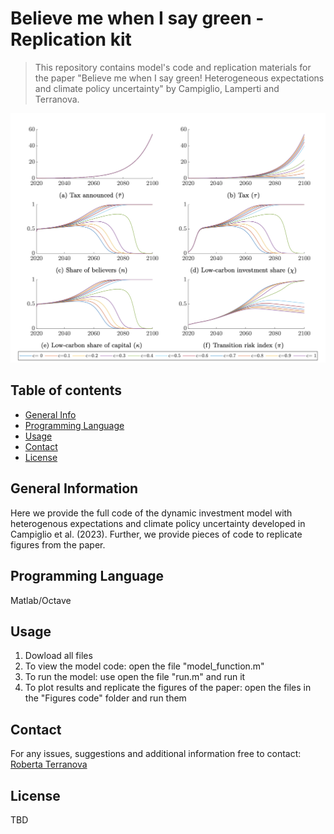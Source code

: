 # Believe me when I say green - Replication kit 
> This repository contains model's code and replication materials for the paper "Believe me when I say green! Heterogeneous expectations and climate policy uncertainty" by Campiglio, Lamperti and Terranova.

![Figure](./img/sketch.png)



## Table of contents
* [General Info](#general-information)
* [Programming Language](#programming-language)
* [Usage](#usage)
* [Contact](#contact)
* [License](#license)


## General Information
Here we provide the full code of the dynamic investment model with heterogenous expectations and climate policy uncertainty developed in Campiglio et al. (2023). Further, we provide pieces of code to replicate figures from the paper.


## Programming Language
Matlab/Octave


## Usage

1. Dowload all files
2. To view the model code: open the file "model_function.m" 
3. To run the model: use open the file "run.m" and run it
4. To plot results and replicate the figures of the paper: open the files in the "Figures code" folder and run them


## Contact
For any issues, suggestions and additional information free to contact: [Roberta Terranova](https://www.eiee.org/member/roberta-terranova/)


## License
TBD
